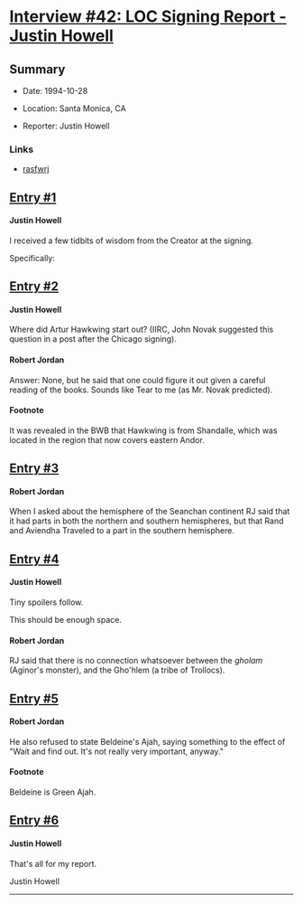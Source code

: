# [Interview #42: LOC Signing Report - Justin Howell](https://www.theoryland.com/intvmain.php?i=42)

## Summary

- Date: 1994-10-28

- Location: Santa Monica, CA

- Reporter: Justin Howell

### Links

- [rasfwrj](http://groups.google.com/group/rec.arts.sf.written.robert-jordan/msg/bba02e5d5324ea40)


## [Entry #1](./t-42/1)

#### Justin Howell

I received a few tidbits of wisdom from the Creator at the signing.

Specifically:

## [Entry #2](./t-42/2)

#### Justin Howell

Where did Artur Hawkwing start out? (IIRC, John Novak suggested this question in a post after the Chicago signing).

#### Robert Jordan

Answer: None, but he said that one could figure it out given a careful reading of the books. Sounds like Tear to me (as Mr. Novak predicted).

#### Footnote

It was revealed in the BWB that Hawkwing is from Shandalle, which was located in the region that now covers eastern Andor.

## [Entry #3](./t-42/3)

#### Robert Jordan

When I asked about the hemisphere of the Seanchan continent RJ said that it had parts in both the northern and southern hemispheres, but that Rand and Aviendha Traveled to a part in the southern hemisphere.

## [Entry #4](./t-42/4)

#### Justin Howell

Tiny spoilers follow.

This should be enough space.

#### Robert Jordan

RJ said that there is no connection whatsoever between the
*gholam*
(Aginor's monster), and the Gho'hlem (a tribe of Trollocs).

## [Entry #5](./t-42/5)

#### Robert Jordan

He also refused to state Beldeine's Ajah, saying something to the effect of "Wait and find out. It's not really very important, anyway."

#### Footnote

Beldeine is Green Ajah.

## [Entry #6](./t-42/6)

#### Justin Howell

That's all for my report.

Justin Howell


---

